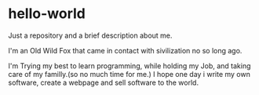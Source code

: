 # hello-world
Just a repository and a brief description about me.

I'm an Old Wild Fox that came in contact with sivilization no so long ago.

I'm Trying my best to learn programming, while holding my Job, and taking care of my familly.(so no much time for me.)
I hope one day i write my own software, create a webpage and sell software to the world.
